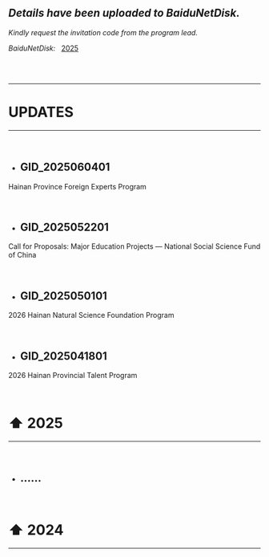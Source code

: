 
## *Details have been uploaded to BaiduNetDisk.*

*Kindly request the invitation code from the program lead.*

*BaiduNetDisk:* &nbsp; [2025](https://pan.baidu.com/s/1G4tcjrjDohk6BQDTS79CYQ)

<br>
<br>

---

# UPDATES

---

<br>

- ## GID_2025060401

Hainan Province Foreign Experts Program
  
<br>

- ## GID_2025052201

Call for Proposals: Major Education Projects — National Social Science Fund of China

<br>

- ## GID_2025050101

2026 Hainan Natural Science Foundation Program

<br>

- ## GID_2025041801

2026 Hainan Provincial Talent Program

<br>

# ⬆ 2025

---



<br>

- ## ......
<br>

# ⬆ 2024

---
